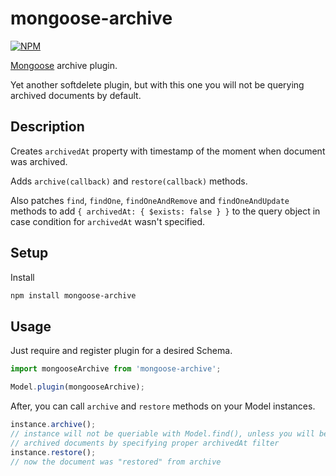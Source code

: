 # mongoose-archive

[![NPM](https://nodei.co/npm/mongoose-archive.png?downloads=true)](https://nodei.co/npm/mongoose-archive/)

[Mongoose](http://mongoosejs.com/) archive plugin.

Yet another softdelete plugin, but with this one you will not be querying archived
documents by default.


## Description

Creates `archivedAt` property with timestamp of the moment when
document was archived.

Adds `archive(callback)` and `restore(callback)` methods.

Also patches `find`, `findOne`, `findOneAndRemove` and `findOneAndUpdate` methods
to add `{ archivedAt: { $exists: false } }` to the query object in case condition
for `archivedAt` wasn't specified.


## Setup

Install

```bash
npm install mongoose-archive
```

## Usage

Just require and register plugin for a desired Schema.

```javascript
import mongooseArchive from 'mongoose-archive';

Model.plugin(mongooseArchive);
```

After, you can call `archive` and `restore` methods on your Model instances.

```javascript
instance.archive();
// instance will not be queriable with Model.find(), unless you will be querying
// archived documents by specifying proper archivedAt filter
instance.restore();
// now the document was "restored" from archive
```
